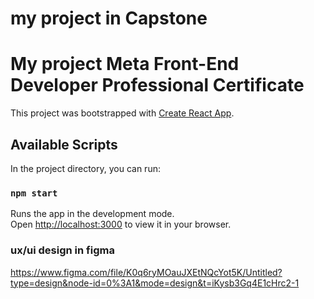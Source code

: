 # my project in Capstone


<h1>My project Meta Front-End Developer Professional Certificate</h1>

This project was bootstrapped with [Create React App](https://github.com/facebook/create-react-app).

## Available Scripts

In the project directory, you can run:

### `npm start`

Runs the app in the development mode.\
Open [http://localhost:3000](http://localhost:3000) to view it in your browser.



### ux/ui design in figma

https://www.figma.com/file/K0q6ryMOauJXEtNQcYot5K/Untitled?type=design&node-id=0%3A1&mode=design&t=iKysb3Gq4E1cHrc2-1

